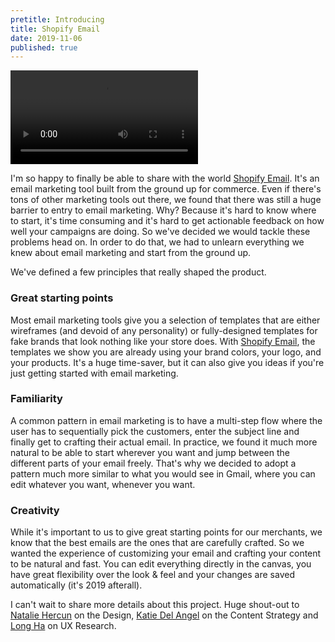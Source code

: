 ```yaml
---
pretitle: Introducing
title: Shopify Email
date: 2019-11-06
published: true
---
```


![](./anotha.mov)

I'm so happy to finally be able to share with the world [Shopify Email](https://www.shopify.com/email-marketing). It's an email marketing tool built from the ground up for commerce. Even if there's tons of other marketing tools out there, we found that there was still a huge barrier to entry to email marketing. Why? Because it's hard to know where to start, it's time consuming and it's hard to get actionable feedback on how well your campaigns are doing. So we've decided we would tackle these problems head on. In order to do that, we had to unlearn everything we knew about email marketing and start from the ground up.

We've defined a few principles that really shaped the product.

### Great starting points
Most email marketing tools give you a selection of templates that are either wireframes (and devoid of any personality) or fully-designed templates for fake brands that look nothing like your store does. With [Shopify Email](https://www.shopify.com/email-marketing), the templates we show you are already using your brand colors, your logo, and your products. It's a huge time-saver, but it can also give you ideas if you're just getting started with email marketing.

### Familiarity
A common pattern in email marketing is to have a multi-step flow where the user has to sequentially pick the customers, enter the subject line and finally get to crafting their actual email. In practice, we found it much more natural to be able to start wherever you want and jump between the different parts of your email freely. That's why we decided to adopt a pattern much more similar to what you would see in Gmail, where you can edit whatever you want, whenever you want.

### Creativity
While it's important to us to give great starting points for our merchants, we know that the best emails are the ones that are carefully crafted. So we wanted the experience of customizing your email and crafting your content to be natural and fast. You can edit everything directly in the canvas, you have great flexibility over the look & feel and your changes are saved automatically (it's 2019 afterall).


I can't wait to share more details about this project. Huge shout-out to [Natalie Hercun](https://www.linkedin.com/in/natalie-hercun-549b4a113/) on the Design, [Katie Del Angel](https://www.linkedin.com/in/katiedel/) on the Content Strategy and [Long Ha](https://www.linkedin.com/in/longha0316/) on UX Research.
